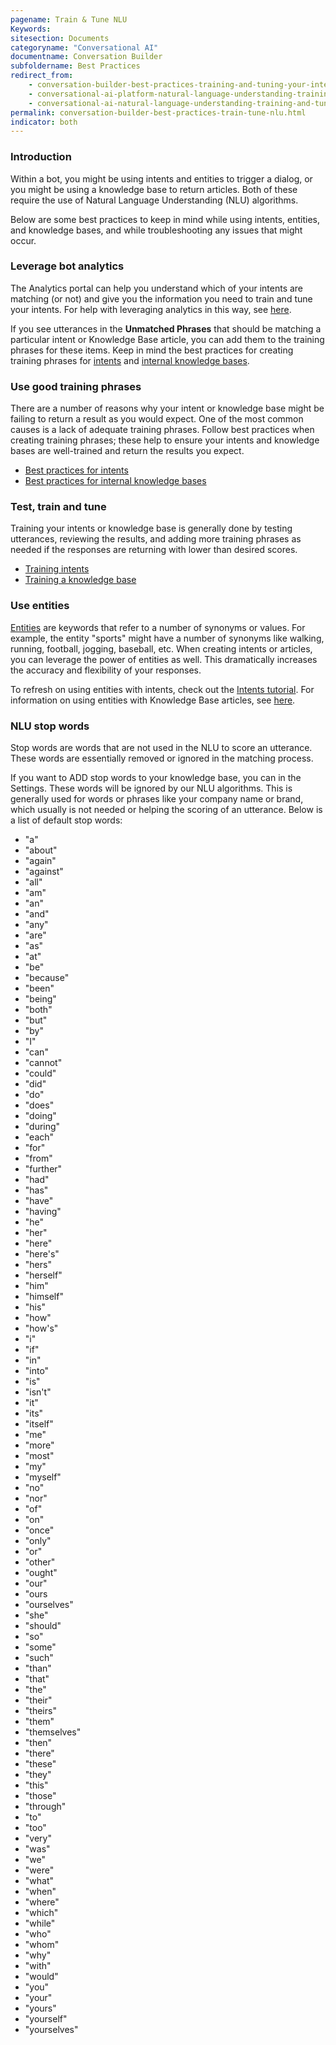 ```yaml
---
pagename: Train & Tune NLU
Keywords:
sitesection: Documents
categoryname: "Conversational AI"
documentname: Conversation Builder
subfoldername: Best Practices
redirect_from:
    - conversation-builder-best-practices-training-and-tuning-your-intents-and-faqs.html
    - conversational-ai-platform-natural-language-understanding-training-and-tuning-your-intents-and-faqs.html
    - conversational-ai-natural-language-understanding-training-and-tuning-your-intents-and-faqs.html
permalink: conversation-builder-best-practices-train-tune-nlu.html
indicator: both
---
```


### Introduction

Within a bot, you might be using intents and entities to trigger a dialog, or you might be using a knowledge base to return articles. Both of these require the use of Natural Language Understanding (NLU) algorithms.

Below are some best practices to keep in mind while using intents, entities, and knowledge bases, and while troubleshooting any issues that might occur.

### Leverage bot analytics

The Analytics portal can help you understand which of your intents are matching (or not) and give you the information you need to train and tune your intents. For help with leveraging analytics in this way, see [here](bot-analytics-tuning-opportunities.html).

If you see utterances in the **Unmatched Phrases** that should be matching a particular intent or Knowledge Base article, you can add them to the training phrases for these items. Keep in mind the best practices for creating training phrases for [intents](intent-manager-best-practices.html) and [internal knowledge bases](knowledgeai-internal-knowledge-bases-best-practices.html).

### Use good training phrases

There are a number of reasons why your intent or knowledge base might be failing to return a result as you would expect. One of the most common causes is a lack of adequate training phrases. Follow best practices when creating training phrases; these help to ensure your intents and knowledge bases are well-trained and return the results you expect.

* [Best practices for intents](intent-manager-best-practices.html)
* [Best practices for internal knowledge bases](knowledgeai-internal-knowledge-bases-best-practices.html)

### Test, train and tune

Training your intents or knowledge base is generally done by testing utterances, reviewing the results, and adding more training phrases as needed if the responses are returning with lower than desired scores.

* [Training intents](intent-manager-build-test-a-single-utterance.html)
* [Training a knowledge base](knowledgeai-using-intents-with-kbs.html)

### Use entities

[Entities](intent-manager-key-terms-concepts.html#entities) are keywords that refer to a number of synonyms or values. For example, the entity "sports" might have a number of synonyms like walking, running, football, jogging, baseball, etc. When creating intents or articles, you can leverage the power of entities as well. This dramatically increases the accuracy and flexibility of your responses.

To refresh on using entities with intents, check out the [Intents tutorial](tutorials-guides-getting-started-with-bot-building-overview.html). For information on using entities with Knowledge Base articles, see [here](knowledgeai-internal-knowledge-bases-articles.html#using-entities-in-a-knowledge-base).

### NLU stop words

Stop words are words that are not used in the NLU to score an utterance. These words are essentially removed or ignored in the matching process.

If you want to ADD stop words to your knowledge base, you can in the Settings. These words will be ignored by our NLU algorithms. This is generally used for words or phrases like your company name or brand, which usually is not needed or helping the scoring of an utterance. Below is a list of default stop words:

* "a"
* "about"
* "again"
* "against"
* "all"
* "am"
* "an"
* "and"
* "any"
* "are"
* "as"
* "at"
* "be"
* "because"
* "been"
* "being"
* "both"
* "but"
* "by"
* "I"
* "can"
* "cannot"
* "could"
* "did"
* "do"
* "does"
* "doing"
* "during"
* "each"
* "for"
* "from"
* "further"
* "had"
* "has"
* "have"
* "having"
* "he"
* "her"
* "here"
* "here's"
* "hers"
* "herself"
* "him"
* "himself"
* "his"
* "how"
* "how's"
* "i"
* "if"
* "in"
* "into"
* "is"
* "isn't"
* "it"
* "its"
* "itself"
* "me"
* "more"
* "most"
* "my"
* "myself"
* "no"
* "nor"
* "of"
* "on"
* "once"
* "only"
* "or"
* "other"
* "ought"
* "our"
* "ours
* "ourselves"
* "she"
* "should"
* "so"
* "some"
* "such"
* "than"
* "that"
* "the"
* "their"
* "theirs"
* "them"
* "themselves"
* "then"
* "there"
* "these"
* "they"
* "this"
* "those"
* "through"
* "to"
* "too"
* "very"
* "was"
* "we"
* "were"
* "what"
* "when"
* "where"
* "which"
* "while"
* "who"
* "whom"
* "why"
* "with"
* "would"
* "you"
* "your"
* "yours"
* "yourself"
* "yourselves"
